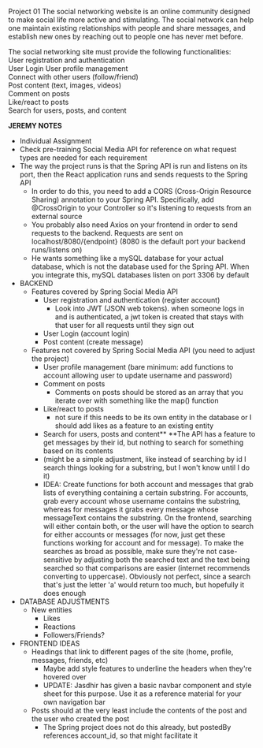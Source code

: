 Project 01
The social networking website is an online community designed to make social life more active and stimulating. 
The social network can help one maintain existing relationships with people and share  messages, and establish new ones by reaching out to people one has never met before. 


The social networking site must provide the following functionalities:  
User registration and authentication  
User Login 
User profile management  
Connect with other users (follow/friend)   
Post content (text, images, videos)  
Comment on posts   
Like/react to posts  
Search for users, posts, and content  

**JEREMY NOTES**
- Individual Assignment
- Check pre-training Social Media API for reference on what request types are needed for each requirement
- The way the project runs is that the Spring API is run and listens on its port, then the React application runs and sends requests to the Spring API
    - In order to do this, you need to add a CORS (Cross-Origin Resource Sharing) annotation to your Spring API. Specifically, add @CrossOrigin to your Controller so it's listening to requests from an external source
    - You probably also need Axios on your frontend in order to send requests to the backend. Requests are sent on localhost/8080/{endpoint} (8080 is the default port your backend runs/listens on)
    - He wants something like a mySQL database for your actual database, which is not the database used for the Spring API. When you integrate this, mySQL databases listen on port 3306 by default
- BACKEND
    - Features covered by Spring Social Media API
        - User registration and authentication (register account)
            - Look into JWT (JSON web tokens). when someone logs in and is authenticated, a jwt token is created that stays with that user for all requests until they sign out
        - User Login (account login)
        - Post content (create message)
    - Features not covered by Spring Social Media API (you need to adjust the project)
        - User profile management (bare minimum: add functions to account allowing user to update username and password)
        - Comment on posts
            - Comments on posts should be stored as an array that you iterate over with something like the map() function
        - Like/react to posts 
            - not sure if this needs to be its own entity in the database or I should add likes as a feature to an existing entity
        - Search for users, posts and content**
    **The API has a feature to get messages by their id, but nothing to search for something based on its contents 
        - (might be a simple adjustment, like instead of searching by id I search things looking for a substring, but I won't know until I do it)
        - IDEA: Create functions for both account and messages that grab lists of everything containing a certain substring. For accounts, grab every account whose username contains the substring, whereas for messages it grabs every message whose messageText contains the substring. On the frontend, searching will either contain both, or the user will have the option to search for either accounts or messages (for now, just get these functions working for account and for message). To make the searches as broad as possible, make sure they're not case-sensitive by adjusting both the searched text and the text being searched so that comparisons are easier (internet recommends converting to uppercase). Obviously not perfect, since a search that's just the letter 'a' would return too much, but hopefully it does enough
- DATABASE ADJUSTMENTS
    - New entities
        - Likes
        - Reactions
        - Followers/Friends?
- FRONTEND IDEAS
    - Headings that link to different pages of the site (home, profile, messages, friends, etc)
        - Maybe add style features to underline the headers when they're hovered over
        - UPDATE: Jasdhir has given a basic navbar component and style sheet for this purpose. Use it as a reference material for your own navigation bar
    - Posts should at the very least include the contents of the post and the user who created the post
        - The Spring project does not do this already, but postedBy references account_id, so that might facilitate it